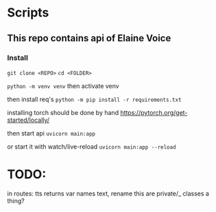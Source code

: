 # Scripts

## This repo contains api of Elaine Voice

### Install

`git clone <REPO>`
`cd <FOLDER>`

`python -m venv venv`
then activate venv

then install req's
`python -m pip install -r requirements.txt`

installing torch should be done by hand
https://pytorch.org/get-started/locally/ 


then start api
`uvicorn main:app`

or start it with watch/live-reload
`uvicorn main:app --reload`

# TODO:

in routes: tts returns var names text, rename this
are private/\_ classes a thing?
